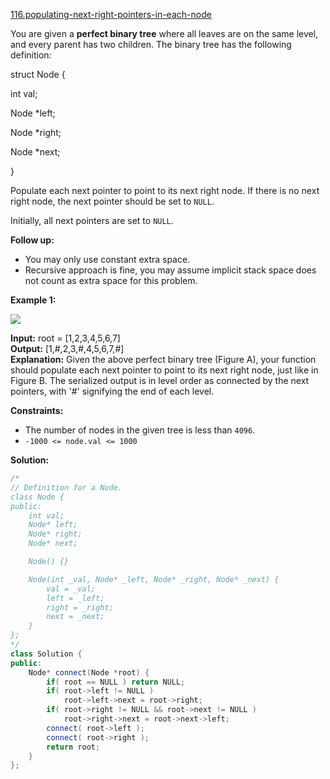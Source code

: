 [116.populating-next-right-pointers-in-each-node](https://leetcode.com/problems/populating-next-right-pointers-in-each-node/)  

You are given a **perfect binary tree** where all leaves are on the same level, and every parent has two children. The binary tree has the following definition:

  
struct Node {
  
  int val;
  
  Node \*left;
  
  Node \*right;
  
  Node \*next;
  
}
  

Populate each next pointer to point to its next right node. If there is no next right node, the next pointer should be set to `NULL`.

Initially, all next pointers are set to `NULL`.

**Follow up:**

*   You may only use constant extra space.
*   Recursive approach is fine, you may assume implicit stack space does not count as extra space for this problem.

**Example 1:**

![](https://assets.leetcode.com/uploads/2019/02/14/116_sample.png)

  
**Input:** root = \[1,2,3,4,5,6,7\]  
**Output:** \[1,#,2,3,#,4,5,6,7,#\]  
**Explanation:** Given the above perfect binary tree (Figure A), your function should populate each next pointer to point to its next right node, just like in Figure B. The serialized output is in level order as connected by the next pointers, with '#' signifying the end of each level.  

**Constraints:**

*   The number of nodes in the given tree is less than `4096`.
*   `-1000 <= node.val <= 1000`  



**Solution:**  

```cpp
/*
// Definition for a Node.
class Node {
public:
    int val;
    Node* left;
    Node* right;
    Node* next;

    Node() {}

    Node(int _val, Node* _left, Node* _right, Node* _next) {
        val = _val;
        left = _left;
        right = _right;
        next = _next;
    }
};
*/
class Solution {
public:
    Node* connect(Node *root) {
        if( root == NULL ) return NULL;
        if( root->left != NULL )
            root->left->next = root->right;
        if( root->right != NULL && root->next != NULL )
            root->right->next = root->next->left;
        connect( root->left );
        connect( root->right );
        return root;
    }
};
```
      